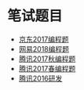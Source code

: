 笔试题目
====
* [京东2017编程题](https://github.com/Tramac/NewCoder/tree/master/JingDong2017)
* [网易2018编程题](https://github.com/Tramac/NewCoder/tree/master/WangYi2018)
* [腾讯2017秋编程题](https://github.com/Tramac/NewCoder/tree/master/Tencent2017)
* [腾讯2017春编程题](https://github.com/Tramac/NewCoder/tree/master/Tencent2017Spring)
* [腾讯2016研发](https://github.com/Tramac/NewCoder/tree/master/Tencent2016)
